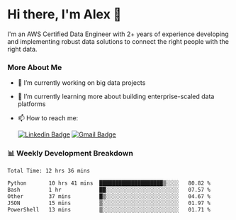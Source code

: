 # Hi there, I'm Alex  👋

I'm an AWS Certified Data Engineer with 2+ years of experience developing and implementing robust data solutions to connect the right people with the right data. 

### More About Me

- 🔭 I’m currently working on big data projects
- 🌱 I’m currently learning more about building enterprise-scaled data platforms
- 📫 How to reach me:

  [![Linkedin Badge](https://img.shields.io/badge/LinkedIn-0077B5?style=for-the-badge&logo=linkedin&logoColor=white)](https://www.linkedin.com/in/itsalexchen) [![Gmail Badge](https://img.shields.io/badge/Gmail-D14836?style=for-the-badge&logo=gmail&logoColor=white)](mailto:itsalexchen@gmail.com)




### 📊 Weekly Development Breakdown
<!--START_SECTION:waka-->

```txt
Total Time: 12 hrs 36 mins

Python       10 hrs 41 mins  ████████████████████▒░░░░   80.82 %
Bash         1 hr            ██░░░░░░░░░░░░░░░░░░░░░░░   07.57 %
Other        37 mins         █▒░░░░░░░░░░░░░░░░░░░░░░░   04.67 %
JSON         15 mins         ▒░░░░░░░░░░░░░░░░░░░░░░░░   01.97 %
PowerShell   13 mins         ▒░░░░░░░░░░░░░░░░░░░░░░░░   01.71 %
```

<!--END_SECTION:waka-->
